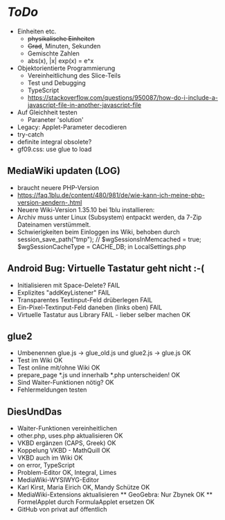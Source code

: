 # *ToDo* #
* Einheiten etc.
    * <s>physikalische Einheiten</s>
    * <s>Grad</s>, Minuten, Sekunden
    * Gemischte Zahlen
    * abs(x), |x|
    exp(x) = e^x
* Objektorientierte Programmierung
    * Vereinheitlichung des Slice-Teils
    * Test und Debugging
    * TypeScript
    * https://stackoverflow.com/questions/950087/how-do-i-include-a-javascript-file-in-another-javascript-file
* Auf Gleichheit testen
    * Paraneter 'solution'
* Legacy: Applet-Parameter decodieren
* try-catch
* definite integral obsolete?
* gf09.css: use glue to load

## MediaWiki updaten (LOG)
* braucht neuere PHP-Version
* https://faq.1blu.de/content/480/981/de/wie-kann-ich-meine-php-version-aendern-.html
* Neuere Wiki-Version 1.35.10 bei 1blu installieren:
* Archiv muss unter Linux (Subsystem) entpackt werden, 
  da 7-Zip Dateinamen verstümmelt.
* Schwierigkeiten beim Einloggen ins Wiki, behoben durch
  session_save_path("tmp");
  // $wgSessionsInMemcached = true;
  $wgSessionCacheType = CACHE_DB;
  in LocalSettings.php

## Android Bug: Virtuelle Tastatur geht nicht :-(
* Initialisieren mit Space-Delete? FAIL
* Explizites "addKeyListener" FAIL
* Transparentes Textinput-Feld drüberlegen FAIL
* Ein-Pixel-Textinput-Feld daneben (links oben) FAIL
* Virtuelle Tastatur aus Library FAIL - lieber selber machen OK

## glue2
* Umbenennen glue.js -> glue_old.js und glue2.js -> glue.js OK
* Test im Wiki OK
* Test online mit/ohne Wiki OK
* prepare_page *.js und innerhalb *.php unterscheiden! OK
* Sind Waiter-Funktionen nötig? OK
* Fehlermeldungen testen

## DiesUndDas
* Waiter-Funktionen vereinheitlichen
* other.php, uses.php aktualisieren OK
* VKBD ergänzen (CAPS, Greek) OK
* Koppelung VKBD - MathQuill OK
* VKBD auch im Wiki OK
* on error, TypeScript
* Problem-Editor OK, Integral, Limes
* MediaWiki-WYSIWYG-Editor
* Karl Kirst, Maria Eirich OK, Mandy Schütze OK
* MediaWiki-Extensions aktualisieren
** GeoGebra: Nur Zbynek OK
** FormelApplet durch FormulaApplet ersetzen OK
* GitHub von privat auf öffentlich


